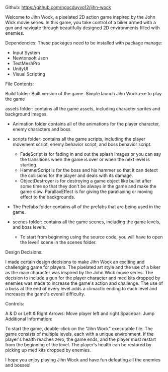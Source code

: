 Github: https://github.com/ngocduyvo12/jihn-wock

Welcome to Jihn Wock, a pixelated 2D action game inspired by the John Wick movie series. In this game, you take control of a biker armed with a gun and navigate through beautifully designed 2D environments filled with enemies.

Dependencies:
These packages need to be installed with package manage:
- Input System
- Newtonsoft Json
- TextMeshPro
- UnityUI
- Visual Scripting

File Contents:

Build folder: Built version of the game. Simple launch Jihn Wock.exe to play the game 

assets folder: contains all the game assets, including character sprites and background images.
- Animation folder contains all of the animations for the player character, enemy characters and boss
- scripts folder: contains all the game scripts, including the player movement script, enemy behavior script, and boss behavior script.
    - FadeScript is for fading in and out the splash images or you can say the transitions when the game is over or when the next level is starting.
    - HammerScript is for the boss and his hammer so that it can detect the collisions for the player and deals with its damage.
    - ObjectDestroyer is for destroying a game object like bullet after some time so that they don't be always in the game and make the game slow.
    ParallaxEffect is for giving the parallaxing or moving effect to the backgrounds.
- The Prefabs folder contains all of the prefabs that are being used in the game.

- scenes folder: contains all the game scenes, including the game levels, and boss levels.
    - To start from beginning using the source code, you will have to open the level1 scene in the scenes folder.

Design Decisions:

I made certain design decisions to make Jihn Wock an exciting and challenging game for players. The pixelated art style and the use of a biker as the main character was inspired by the John Wick movie series. 
The decision to include a gun for the player character and med kits dropped by enemies was made to increase the game's action and challenge. 
The use of a boss at the end of every level adds a climactic ending to each level and increases the game's overall difficulty.

Controls:

A & D or Left & Right Arrows: Move player left and right
Spacebar: Jump
Additional Information:

To start the game, double-click on the "Jihn Wock" executable file.
The game consists of multiple levels, each with a unique environment.
If the player's health reaches zero, the game ends, and the player must restart from the beginning of the level.
The player's health can be restored by picking up med kits dropped by enemies.

I hope you enjoy playing Jihn Wock and have fun defeating all the enemies and bosses!
